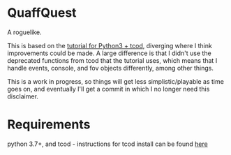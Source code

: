 # QuaffQuest

A roguelike.

This is based on the [tutorial for Python3 + tcod](https://rogueliketutorials.com/tutorials/tcod/), diverging where I think improvements could be made. A large difference is that I didn't use the deprecated functions from tcod that the tutorial uses, which means that I handle events, console, and fov objects differently, among other things.

This is a work in progress, so things will get less simplistic/playable as time goes on, and eventually I'll get a commit in which I no longer need this disclaimer.

# Requirements
python 3.7+, and tcod - instructions for tcod install can be found [here](https://python-tcod.readthedocs.io/en/latest/installation.html)
